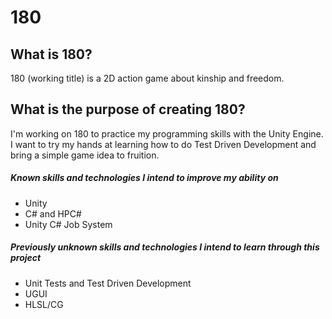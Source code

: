 # 180

## What is 180?

180 (working title) is a 2D action game about kinship and freedom.



## What is the purpose of creating 180?

I'm working on 180 to practice my programming skills with the Unity Engine. I want to try my hands at learning how to do Test Driven Development and bring a simple game idea to fruition.

##### Known skills and technologies I intend to improve my ability on

* Unity
* C# and HPC#
* Unity C# Job System

##### Previously unknown skills and technologies I intend to learn through this project

* Unit Tests and Test Driven Development
* UGUI
* HLSL/CG
